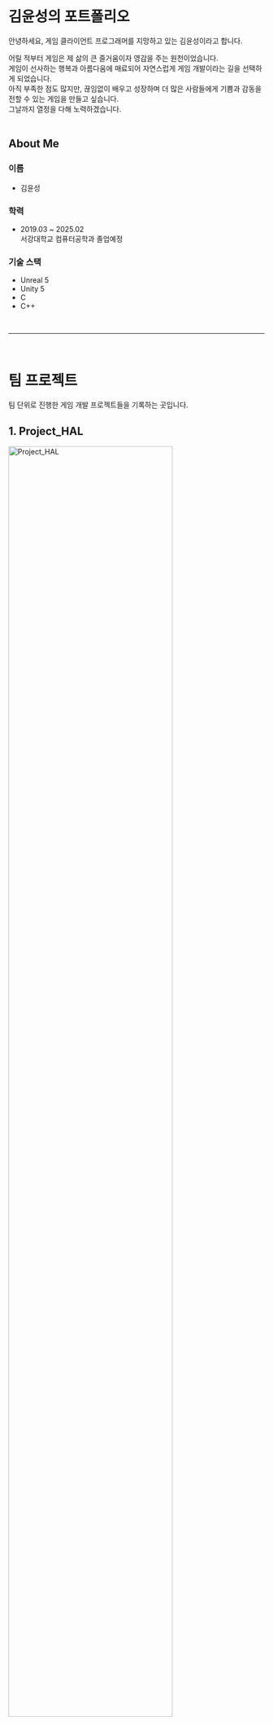 # 김윤성의 포트폴리오
안녕하세요, 게임 클라이언트 프로그래머를 지망하고 있는 김윤성이라고 합니다.   

어릴 적부터 게임은 제 삶의 큰 즐거움이자 영감을 주는 원천이었습니다.   
게임이 선사하는 행복과 아름다움에 매료되어 자연스럽게 게임 개발이라는 길을 선택하게 되었습니다.   
아직 부족한 점도 많지만, 끊임없이 배우고 성장하며 더 많은 사람들에게 기쁨과 감동을 전할 수 있는 게임을 만들고 싶습니다.    
그날까지 열정을 다해 노력하겠습니다.   
<br>

## About Me
### 이름  
  - 김윤성   
  
### 학력   
  - 2019.03 ~ 2025.02   
  서강대학교 컴퓨터공학과 졸업예정   
  
### 기술 스택 
- Unreal 5   
- Unity 5   
- C   
- C++   
  
<br>

---

<br>

# 팀 프로젝트
팀 단위로 진행한 게임 개발 프로젝트들을 기록하는 곳입니다.   
## 1. Project_HAL  
<img src="images/Project_HAL.png" alt="Project_HAL" width="80%">

- **설명**:   
  Unity Game Engine을 이용하여 제작한 간단한 탑뷰 솔로플레이 2D 게임입니다.
- **주요 기능 및 이미지**:
  - 캐릭터 이동 및 캔슬   
  <img src="Project%20HAL/images/features1.gif" alt="Project_HAL 이미지1" width="50%">
  
  - 상호작용   
  <img src="Project%20HAL/images/features2.gif" alt="Project_HAL 이미지2" width="50%">
  
  - 아이템 습득, 폐기 및 이동   
  <img src="Project%20HAL/images/features3.gif" alt="Project_HAL 이미지3" width="50%">

- **More**:   
  - 이 프로젝트에 대해 더 자세한 내용은 [여기](https://github.com/pwdab/Portfolio/tree/main/Project%20HAL)에서 보실 수 있습니다.   
  - 이 프로젝트에 대한 데모 영상은 아래의 유튜브 썸네일을 클릭해 보실 수 있습니다. 
    [![Project_HAL Demo 영상](https://img.youtube.com/vi/RwQ4D90kwPk/0.jpg)](https://www.youtube.com/watch?v=RwQ4D90kwPk)


## 2. Squire   
<img src="images/Squire.png" alt="Squire" width="40%">

- **설명**:   
  Unreal Game Engine을 이용하여 제작한 네트워크 기반의 3D 멀티플레이 게임입니다.
- **주요 기능 및 이미지**:
  - 게임 Session 생성 및 참가   
    <img src="Squire/images/features1.gif" alt="Squire 이미지1" width="50%">
    
  - 캐릭터 시선 처리   
    <img src="Squire/images/features2.gif" alt="Squire 이미지1" width="50%">
    
  - 게임 흐름 제어와 데이터 동기화   
    <img src="Squire/images/features3.gif" alt="Squire 이미지1" width="50%">

- **More**:   
  - 이 프로젝트에 대해 더 자세한 내용은 [여기](https://github.com/pwdab/Portfolio/tree/main/Squire)에서 보실 수 있습니다.   
  - 이 프로젝트에 대한 데모 영상은 아래의 유튜브 썸네일을 클릭해 보실 수 있습니다. 
    [![Squire 테스트 영상](https://img.youtube.com/vi/AIy8zwr5r8M/0.jpg)](https://www.youtube.com/watch?v=AIy8zwr5r8M)

<br>

---

<br>

# 개인 프로젝트   
수업을 듣거나 이론을 공부하며 진행한 개인 프로젝트들을 기록하는 곳입니다.   
## 1. OpenGL 3D Viewing
<img src="images/OpenGL_3D_Viewing.png" alt="OpenGL 3D Viewing" width="70%">

- **설명**:   
  OpenGL을 이용해 3D 맵에서의 오브젝트 및 가상 카메라를 배치하고 움직임을 구현했습니다.
- **주요 기능 및 이미지**:
  - 물체의 배치 및 움직임   
  <p align="center">
    <img src="OpenGL%203D%20Viewing/images/features1-1.gif" alt="OpenGL 3D Viewing 이미지1" width="49%">
    <img src="OpenGL%203D%20Viewing/images/features1-2.gif" alt="OpenGL 3D Viewing 이미지2" width="49%">
  </p>

  - 가상 카메라의 배치 및 조절
  <p align="center">
    <img src="OpenGL%203D%20Viewing/images/features2-1.gif" alt="OpenGL 3D Viewing 이미지3" width="49%">
    <img src="OpenGL%203D%20Viewing/images/features2-2.gif" alt="OpenGL 3D Viewing 이미지4" width="49%">
  </p>
  <p align="center">
    <img src="OpenGL%203D%20Viewing/images/features2-3.gif" alt="OpenGL 3D Viewing 이미지5" width="49%">
    <img src="OpenGL%203D%20Viewing/images/features2-4.gif" alt="OpenGL 3D Viewing 이미지6" width="49%">
  </p>
  
- **More**:   
  - 이 프로젝트에 대해 더 자세한 내용은 [여기](https://github.com/pwdab/Portfolio/tree/main/OpenGL%203D%20Viewing)에서 보실 수 있습니다.   
  - 이 프로젝트에 대한 데모 영상은 아래의 유튜브 썸네일을 클릭해 보실 수 있습니다. 
    [![OpenGL 3D Viewing Demo 영상](https://img.youtube.com/vi/TaTx-juZHFY/0.jpg)](https://www.youtube.com/watch?v=TaTx-juZHFY)

## 2.  Concurrent Stock Server 
<img src="images/Concurrent_Stock_Server.png" alt="Concurrent Stock ServerL" width="40%">

- **설명**:   
  C를 이용해 다중 Client의 요청을 처리하기 위한 Stock Server입니다.
- **주요 기능 및 이미지**:
  - 서버 접속 및 주식 정보 조회, 구매, 판매   
  <img src="Concurrent%20Stock%20Server/images/demo-task_1.png" alt="Concurrent Stock Server 이미지1" width="50%">

- **More**:
  - 이 프로젝트에 대해 더 자세한 내용은 [여기](https://github.com/pwdab/Portfolio/tree/main/Concurrent%20Stock%20Server)에서 보실 수 있습니다.   

<br>

---

<br>

## Contact   
- **E-Mail**   
  soundno07@naver.com   
- **Git**   
  [Git](https://github.com/pwdab)   
- **YouTube**   
  [YouTube](https://www.youtube.com/@%ED%8F%89%EB%8B%A4%EB%B2%94)
